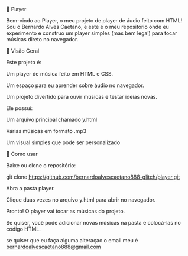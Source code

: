 🎵 Player

Bem-vindo ao Player, o meu projeto de player de áudio feito com HTML!
Sou o Bernardo Alves Caetano, e este é o meu repositório onde eu experimento e construo um player simples (mas bem legal) para tocar músicas direto no navegador.

🧩 Visão Geral

Este projeto é:

Um player de música feito em HTML e CSS.

Um espaço para eu aprender sobre áudio no navegador.

Um projeto divertido para ouvir músicas e testar ideias novas.

Ele possui:

Um arquivo principal chamado y.html

Várias músicas em formato .mp3

Um visual simples que pode ser personalizado

🚀 Como usar

Baixe ou clone o repositório:

git clone https://github.com/bernardoalvescaetano888-glitch/player.git


Abra a pasta player.

Clique duas vezes no arquivo y.html para abrir no navegador.

Pronto! O player vai tocar as músicas do projeto.

Se quiser, você pode adicionar novas músicas na pasta e colocá-las no código HTML. 

se quiser que eu faça alguma alteraçao o email meu é  bernardoalvescaetano888@gmail.com

